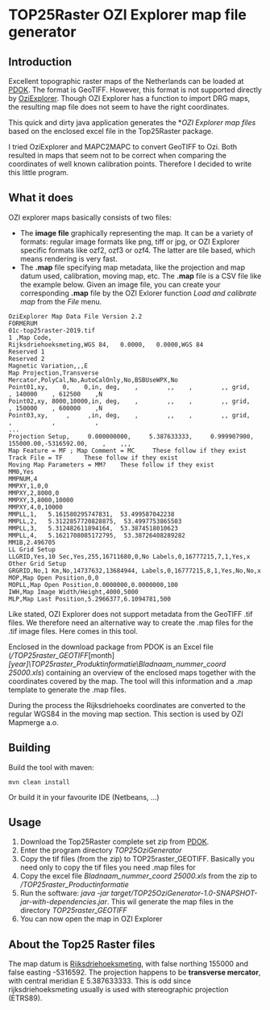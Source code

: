 # TOP25Raster OZI Explorer map file generator
## Introduction
Excellent topographic raster maps of the Netherlands can be loaded at [PDOK](https://www.pdok.nl/introductie/-/article/dataset-basisregistratie-topografie-brt-topraster).
The format is GeoTIFF. However, this format is not supported directly by [OziExplorer](https://www.oziexplorer4.com/). Though OZI Explorer has a function to import DRG maps, the resulting map file does not seem to have the right coordinates.

This quick and dirty java application generates the **OZI Explorer map files* based on the enclosed excel file in the Top25Raster package.

I tried OziExplorer and MAPC2MAPC to convert GeoTIFF to Ozi. Both resulted in maps that seem not to be correct when comparing the coordinates of well known calibration points. Therefore I decided to write this little program.

## What it does
OZI explorer maps basically consists of two files:
* The **image file** graphically representing the map. It can be a variety of formats: regular image formats like png, tiff or jpg, or OZI Explorer specific formats like ozf2, ozf3 or ozf4. The latter are tile based, which means rendering is very fast.
* The **.map** file specifying map metadata, like the projection and map datum used, calibration, moving map, etc. The **.map** file is a CSV file like the example below. Given an image file, you can create your corresponding **.map** file by the OZI Exlorer function *Load and calibrate map* from the *File* menu.

```
OziExplorer Map Data File Version 2.2
FORMERUM
01c-top25raster-2019.tif
1 ,Map Code,
Rijksdriehoeksmeting,WGS 84,   0.0000,   0.0000,WGS 84
Reserved 1
Reserved 2
Magnetic Variation,,,E
Map Projection,Transverse Mercator,PolyCal,No,AutoCalOnly,No,BSBUseWPX,No
Point01,xy,    0,    0,in, deg,    ,        ,,    ,        ,, grid,   , 140000    , 612500    ,N
Point02,xy, 8000,10000,in, deg,    ,        ,,    ,        ,, grid,   , 150000    , 600000    ,N
Point03,xy,     ,     ,in, deg,    ,        ,,    ,        ,, grid,   ,           ,           ,
...
Projection Setup,     0.000000000,     5.387633333,     0.999907900,       155000.00,-5316592.00,    ,    ,,,
Map Feature = MF ; Map Comment = MC     These follow if they exist
Track File = TF      These follow if they exist
Moving Map Parameters = MM?    These follow if they exist
MM0,Yes
MMPNUM,4
MMPXY,1,0,0
MMPXY,2,8000,0
MMPXY,3,8000,10000
MMPXY,4,0,10000
MMPLL,1,   5.161580295747831,  53.499587042238
MMPLL,2,   5.3122857720828875,  53.4997753865503
MMPLL,3,   5.312482611894164,  53.3874518010623
MMPLL,4,   5.1621708085172795,  53.38726408289282
MM1B,2.496705
LL Grid Setup
LLGRID,Yes,10 Sec,Yes,255,16711680,0,No Labels,0,16777215,7,1,Yes,x
Other Grid Setup
GRGRID,No,1 Km,No,14737632,13684944, Labels,0,16777215,8,1,Yes,No,No,x
MOP,Map Open Position,0,0
MOPLL,Map Open Position,0.0000000,0.0000000,100
IWH,Map Image Width/Height,4000,5000
MLP,Map Last Position,5.2966377,6.1094781,500
```

Like stated, OZI Explorer does not support metadata from the  GeoTIFF .tif files. We therefore need an alternative way to create the .map files for the .tif image files. Here comes in this tool.

Enclosed in the download package from PDOK is an Excel file (_/TOP25raster_GEOTIFF_[month]_[year]\TOP25raster_Produktinformatie\Bladnaam_nummer_coord 25000.xls_) containing an overview of the enclosed maps together with the coordinates covered by the map. The tool will this information and a .map template to generate the .map files.

During the process the Rijksdriehoeks coordinates are converted to the regular WGS84 in the moving map section. This section is used by OZI Mapmerge a.o.

## Building
Build the tool with maven:
```
mvn clean install
```
Or build it in your favourite IDE (Netbeans, ...)


## Usage
1. Download the Top25Raster complete set zip from [PDOK](https://www.pdok.nl/downloads/-/article/dataset-basisregistratie-topografie-brt-topraster).
2. Enter the program directory _TOP25OziGenerator_
2. Copy the tif files (from the zip) to TOP25raster_GEOTIFF. Basically you need only to copy the tif files you need .map files for
3. Copy the excel file _Bladnaam_nummer_coord 25000.xls_ from the zip to _/TOP25raster_Productinformatie_
4. Run the software: 
   _java -jar target/TOP25OziGenerator-1.0-SNAPSHOT-jar-with-dependencies.jar_.
   This wil generate the map files in the directory _TOP25raster_GEOTIFF_
5. You can now open the map in OZI Explorer 


## About the Top25 Raster files
The map datum is [Rijksdriehoeksmeting](https://nl.wikipedia.org/wiki/Rijksdriehoeksco%C3%B6rdinaten), with false northing 155000 and false easting -5316592.
The projection happens to be **transverse mercator**, with central meridian E 5.387633333. This is odd since rijksdriehoeksmeting usually is used with stereographic projection (ETRS89).


